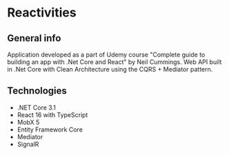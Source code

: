 # Reactivities

## General info
Application developed as a part of Udemy course "Complete guide to building an app with .Net Core and React" by Neil Cummings. Web API built in .Net Core with Clean Architecture using the CQRS + Mediator pattern.

## Technologies
* .NET Core 3.1
* React 16 with TypeScript
* MobX 5
* Entity Framework Core
* Mediator
* SignalR

